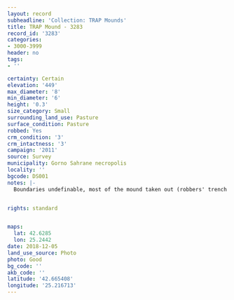 ```yaml
---
layout: record
subheadline: 'Collection: TRAP Mounds'
title: TRAP Mound - 3283
record_id: '3283'
categories:
- 3000-3999
header: no
tags:
- ''

certainty: Certain
elevation: '449'
max_diameter: '8'
min_diameter: '6'
height: '0.3'
size_category: Small
surrounding_land_use: Pasture
surface_condition: Pasture
robbed: Yes
crm_condition: '3'
crm_intactness: '3'
campaign: '2011'
source: Survey
municipality: Gorno Sahrane necropolis
locality: ''
bgcode: DS001
notes: |-
  Boundaries undefinable, most of the mound taken out (robbers' trench in the middle).


rights: standard


maps:
  lat: 42.6285
  lon: 25.2442
date: 2018-12-05
land_use_source: Photo
photo: Good
bg_code: ''
akb_code: ''
latitude: '42.665408'
longitude: '25.216713'
---
```

